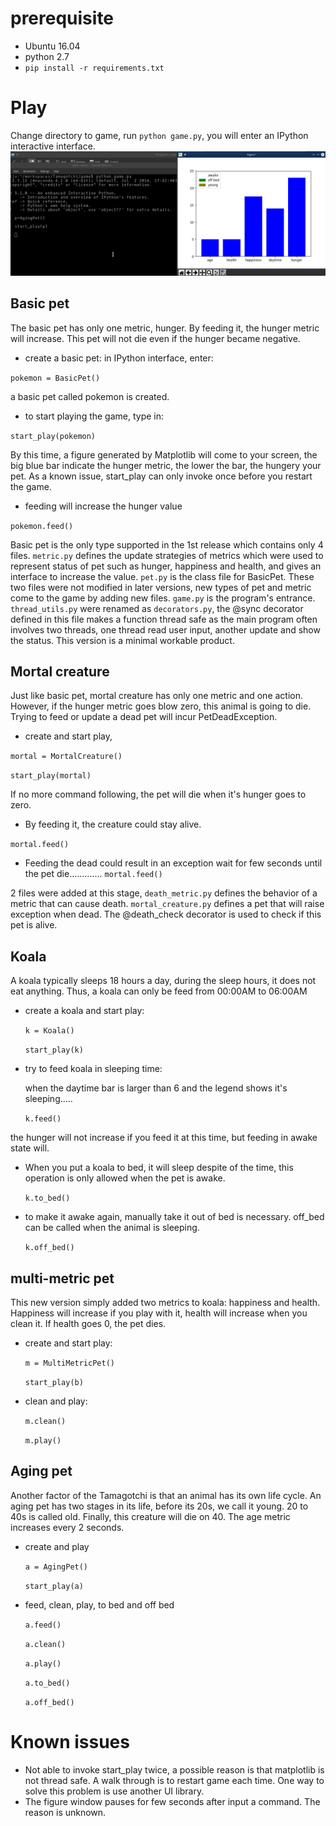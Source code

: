 # prerequisite
* Ubuntu 16.04
* python 2.7
* ```pip install -r requirements.txt```
# Play
Change directory to game, run ```python game.py```, you will enter an IPython interactive interface.
![screen shot](https://github.com/citymonkeymao/Tamagotchi/blob/master/docs/screenshot.png?raw=true)
## Basic pet
The basic pet has only one metric, hunger. By feeding it, the hunger metric will increase. This pet will not die even if the hunger became negative.

* create a basic pet: in IPython interface, enter:

 ```pokemon = BasicPet()```
 
  a basic pet called pokemon is created.

* to start playing the game, type in: 

 ```start_play(pokemon)```


 By this time, a figure generated by Matplotlib will come to your screen, the big blue bar indicate the hunger metric, the lower the bar, the hungery your pet. As a known issue, start_play can only invoke once before you restart the game.

* feeding will increase the hunger value

 ```pokemon.feed()```

Basic pet is the only type supported in the 1st release which contains only 4 files. ```metric.py``` defines the update strategies of metrics which were used to represent status of pet such as hunger, happiness and health, and gives an interface to increase the value. ```pet.py``` is the class file for BasicPet. These two files were not modified in later versions, new types of pet and metric come to the game by adding new files. ```game.py``` is the program's entrance. ```thread_utils.py``` were renamed as ```decorators.py```, the @sync decorator defined in this file makes a function thread safe as the main program often involves two threads, one thread read user input, another update and show the status.
This version is a minimal workable product.

## Mortal creature
Just like basic pet, mortal creature has only one metric and one action. However, if the hunger metric goes blow zero, this animal is going to die. Trying to feed or update a dead pet will incur PetDeadException.

* create and start play,

 ```mortal = MortalCreature()```

 ```start_play(mortal)```

 If no more command following, the pet will die when it's hunger goes to zero. 
* By feeding it, the creature could stay alive.

 ```mortal.feed()```

* Feeding the dead could result in an exception
 wait for few seconds until the pet die.............
 ```mortal.feed()```

2 files were added at this stage, ```death_metric.py``` defines the behavior of a metric that can cause death. ```mortal_creature.py``` defines a pet that will raise exception when dead. The @death_check decorator is used to check if this pet is alive.

## Koala
A koala typically sleeps 18 hours a day, during the sleep hours, it does not eat anything. Thus, a koala can only be feed from 00:00AM to 06:00AM

* create a koala and start play:

   ```k = Koala()```
 
    ```start_play(k)```
  
* try to feed koala in sleeping time:

  when the daytime bar is larger than 6 and the legend shows it's sleeping.....
 
   ```k.feed()```

 the hunger will not increase if you feed it at this time, but feeding in awake state will.
 
* When you put a koala to bed, it will sleep despite of the time, this operation is only allowed when the pet is awake.

   ```k.to_bed()```
  
* to make it awake again, manually take it out of bed is necessary. off_bed can be called when the animal is sleeping.
 
  ```k.off_bed()```

## multi-metric pet
This new version simply added two metrics to koala: happiness and health. Happiness will increase if you play with it, health will increase when you clean it. If health goes 0, the pet dies.

* create and start play:

   ```m = MultiMetricPet()```

   ```start_play(b)```
 
* clean and play:

   ```m.clean()```

  ```m.play()```
 
## Aging pet
Another factor of the Tamagotchi is that an animal has its own life cycle. An aging pet has two stages in its life, before its 20s, we call it young. 20 to 40s is called old. Finally, this creature will die on 40. The age metric increases every 2 seconds.

* create and play

   ```a = AgingPet()```

   ```start_play(a)```

* feed, clean, play, to bed and off bed

   ```a.feed()```

  ```a.clean()```

  ```a.play()```

  ```a.to_bed()```

  ```a.off_bed()```



# Known issues
* Not able to invoke start_play twice, a possible reason is that matplotlib is not thread safe. A walk through is to restart game each time. One way to solve this problem is use another UI library.
* The figure window pauses for few seconds after input a command. The reason is unknown.

